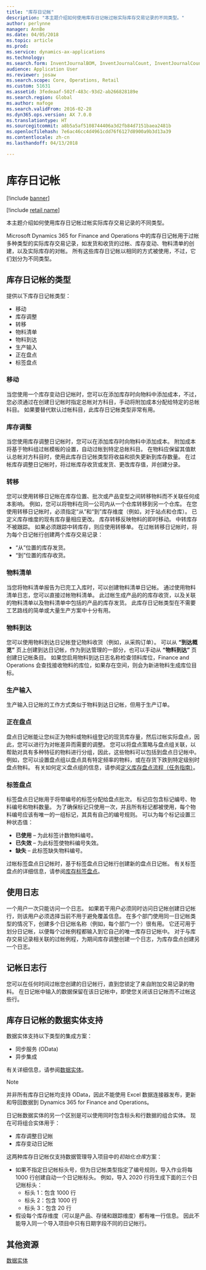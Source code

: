 ```yaml
---
title: "库存日记帐"
description: "本主题介绍如何使用库存日记帐过帐实际库存交易记录的不同类型。"
author: perlynne
manager: AnnBe
ms.date: 04/05/2018
ms.topic: article
ms.prod: 
ms.service: dynamics-ax-applications
ms.technology: 
ms.search.form: InventJournalBOM, InventJournalCount, InventJournalCountTag, InventJournalLossProfit, InventJournalMovement, InventJournalTransfer, WMSJournalTable
audience: Application User
ms.reviewer: josaw
ms.search.scope: Core, Operations, Retail
ms.custom: 51631
ms.assetid: 3fedeaaf-502f-483c-93d2-ab266828189e
ms.search.region: Global
ms.author: mafoge
ms.search.validFrom: 2016-02-28
ms.dyn365.ops.version: AX 7.0.0
ms.translationtype: HT
ms.sourcegitcommit: a8b5a5af5108744406a3d2fb84d7151baea2481b
ms.openlocfilehash: 7e6ac46cc4d4961cdd76f6127d8900a9b3d13a39
ms.contentlocale: zh-cn
ms.lasthandoff: 04/13/2018

---
```


# <a name="inventory-journals"></a>库存日记帐

[!include [banner](../includes/banner.md)]

[!include [retail name](../includes/retail-name.md)]

本主题介绍如何使用库存日记帐过帐实际库存交易记录的不同类型。

Microsoft Dynamics 365 for Finance and Operations 中的库存日记帐用于过帐多种类型的实际库存交易记录，如发货和收货的过帐、库存变动、物料清单的创建，以及实际库存的对帐。 所有这些库存日记帐以相同的方式被使用，不过，它们划分为不同类型。

## <a name="types-of-inventory-journals"></a>库存日记帐的类型
提供以下库存日记帐类型：

-   移动
-   库存调整
-   转移
-   物料清单
-   物料到达
-   生产输入
-   正在盘点
-   标签盘点

### <a name="movement"></a>移动

当您使用一个库存变动日记帐时，您可以在添加库存时向物料中添加成本，不过，您必须通过在创建日记帐时指定总帐对方科目，手动将附加成本分配给特定的总帐科目。 如果要替代默认过帐科目，此库存日记帐类型非常有用。

### <a name="inventory-adjustment"></a>库存调整

当您使用库存调整日记帐时，您可以在添加库存时向物料中添加成本。 附加成本将基于物料组过帐模板的设置，自动过帐到特定总帐科目。 在物料应保留其值默认总帐对方科目时，使用此库存日记帐类型将收益和损失更新到库存数量。 在过帐库存调整日记帐时，将过帐库存收货或发货、更改库存值，并创建分录。

### <a name="transfer"></a>转移

您可以使用转移日记帐在库存位置、批次或产品变型之间转移物料而不关联任何成本影响。 例如，您可以将物料在同一公司内从一个仓库转移到另一个仓库。 在您使用转移日记帐时，必须指定“从”和“到”库存维度（例如，对于站点和仓库）。 已定义库存维度的现有库存量相应更改。 库存转移反映物料的即时移动。 中转库存不被跟踪。 如果必须跟踪中转库存，则应使用转移单。 在过帐转移日记帐时，将为每个日记帐行创建两个库存交易记录：

-   “从”位置的库存发货。
-   “到”位置的库存收货。

### <a name="bom"></a>物料清单

当您将物料清单报告为已完工入库时，可以创建物料清单日记帐。 通过使用物料清单日志，您可以直接过帐物料清单。 此过帐生成产品的的库存收货，以及关联的物料清单以及物料清单中包括的产品的库存发货。 此库存日记帐类型在不需要工艺路线的简单或大量生产方案中十分有用。

### <a name="item-arrival"></a>物料到达

您可以使用物料到达日记帐登记物料收货（例如，从采购订单）。 可以从 **“到达概览”** 页上创建到达日记帐，作为到达管理的一部分，也可以手动从 **“物料到达”** 页创建日记帐条目。 如果您启用物料到达日志名称检查领料库位，Finance and Operations 会查找接收物料的库位，如果存在空间，则会为新进物料生成库位目标。

### <a name="production-input"></a>生产输入

生产输入日记帐的工作方式类似于物料到达日记帐，但用于生产订单。

### <a name="counting"></a>正在盘点

盘点日记帐能让您纠正为物料或物料组登记的现货库存量，然后过帐实际盘点，因此，您可以进行为对帐差异而需要的调整。 您可以将盘点策略与盘点组关联，以帮助对具有多种特征的物料进行分组，因此，这些物料可以包括到盘点日记帐中。 例如，您可以设置盘点组以盘点具有特定频率的物料，或在存货下跌到特定级别时盘点物料。 有关如何定义盘点组的信息，请参阅[定义库存盘点流程（任务指南）](tasks/define-inventory-counting-processes.md)。

### <a name="tag-counting"></a>标签盘点

标签盘点日记帐用于将带编号的标签分配给盘点批次。 标记应包含标记编号、物料编号和物料数量。 为了确保标记只使用一次，并且所有标记都被使用，每个物料编号应该有唯一的一组标记，其具有自己的编号规则。 可以为每个标记设置三种状态值：

-   **已使用** – 为此标签计数物料编号。
-   **已失效** – 为此标签使物料编号失效。
-   **缺失** – 此标签缺失物料编号。

过帐标签盘点日记帐时，基于标签盘点日记帐行创建新的盘点日记帐。 有关标签盘点的详细信息，请参阅[库存标签盘点](inventory-tag-counting.md)。

## <a name="working-with-journals"></a>使用日志
一个用户一次只能访问一个日志。 如果若干用户必须同时访问日记帐创建日记帐行，则该用户必须选择当前不用于避免覆盖信息。 在多个部门使用同一日记帐类型的情况下，创建多个日记帐名称（例如，每个部门一个）很有用。 它还可用于划分日记帐，以便每个过帐例程都输入到它自己的唯一库存日记帐中。 对于与库存交易记录相关联的过帐例程，为期间库存调整创建一个日志，为库存盘点创建另一个日志。

## <a name="posting-journal-lines"></a>记帐日志行
您可以在任何时间过帐您创建的日记帐行，直到您锁定了来自附加交易记录的物料。 在日记帐中输入的数据保留在该日记帐中，即使您关闭该日记帐而不过帐这些行。

## <a name="data-entity-support-for-inventory-journals"></a>库存日记帐的数据实体支持

数据实体支持以下类型的集成方案：
-    同步服务 (OData)
-  异步集成

有关详细信息，请参阅[数据实体](../../dev-itpro/data-entities/data-entities.md)。

> [!NOTE]
> 并非所有库存日记帐均支持 OData，因此不能使用 Excel 数据连接器发布，更新和导回数据到 Dynamics 365 for Finance and Operations。 

日记帐数据实体的另一个区别是可以使用同时包含标头和行数据的组合实体。 现在可将组合实体用于：
-   库存调整日记帐
-   库存变动日记帐

这两种库存日记帐仅支持数据管理导入项目中的*初始化仓库*方案：
-  如果不指定日记帐标头号，但为日记帐类型指定了编号规则，导入作业将每 1000 行创建自动一个日记帐标头。 例如，导入 2020 行将生成下面的三个日记帐标头：
    -  标头 1：包含 1000 行
    -  标头 2：包含 1000 行
    -  标头 3：包含 20 行
-  假设每个库存维度（可以是产品、存储和跟踪维度）都有唯一行信息。 因此不能导入同一个导入项目中只有日期字段不同的日记帐行。

## <a name="additional-resources"></a>其他资源

[数据实体](../../dev-itpro/data-entities/data-entities.md)

